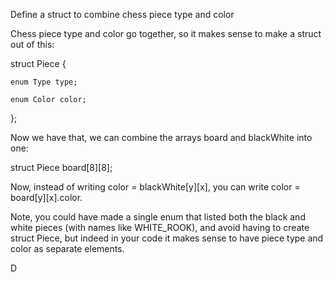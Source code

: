 
Define a struct to combine chess piece type and color

Chess piece type and color go together, so it makes sense to make a struct out of this:

struct Piece {

    enum Type type;
    
    enum Color color;
    
};

Now we have that, we can combine the arrays board and blackWhite into one:

struct Piece board[8][8];

Now, instead of writing color = blackWhite[y][x], you can write color = board[y][x].color.

Note, you could have made a single enum that listed both the black and white pieces (with names like WHITE_ROOK), and avoid having to create struct Piece, but indeed in your code it makes sense to have piece type and color as separate elements.

D
